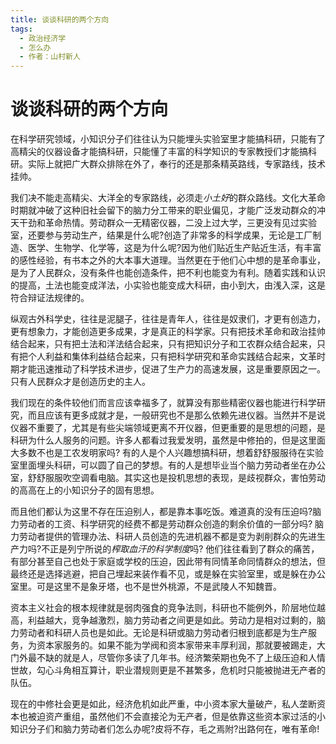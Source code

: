 ```yaml
---
title: 谈谈科研的两个方向
tags:
  - 政治经济学
  - 怎么办
  - 作者：山村新人
---
```

# 谈谈科研的两个方向



在科学研究领域，小知识分子们往往认为只能埋头实验室里才能搞科研，只能有了高精尖的仪器设备才能搞科研，只能懂了丰富的科学知识的专家教授们才能搞科研。实际上就把广大群众排除在外了，奉行的还是那条精英路线，专家路线，技术挂帅。


我们决不能走高精尖、大洋全的专家路线，必须走*小土好*的群众路线。文化大革命时期就冲破了这种旧社会留下的脑力分工带来的职业偏见，才能广泛发动群众的冲天干劲和革命热情。劳动群众一无精密仪器，二没上过大学，三更没有见过实验室，还要参与劳动生产，结果是什么呢?创造了非常多的科学成果，无论是工厂制造、医学、生物学、化学等，这是为什么呢?因为他们贴近生产贴近生活，有丰富的感性经验，有书本之外的大本事大道理。当然更在于他们心中想的是革命事业，是为了人民群众，没有条件也能创造条件，把不利也能变为有利。随着实践和认识的提高，土法也能变成洋法，小实验也能变成大科研，由小到大，由浅入深，这是符合辩证法规律的。


纵观古外科学史，往往是泥腿子，往往是青年人，往往是奴隶们，才更有创造力，更有想象力，才能创造更多成果，才是真正的科学家。只有把技术革命和政治挂帅结合起来，只有把土法和洋法结合起来，只有把知识分子和工农群众结合起来，只有把个人利益和集体利益结合起来，只有把科学研究和革命实践结合起来，文革时期才能迅速推动了科学技术进步，促进了生产力的高速发展，这是重要原因之一。只有人民群众才是创造历史的主人。


我们现在的条件较他们而言应该幸福多了，就算没有那些精密仪器也能进行科学研究，而且应该有更多成就才是，一般研究也不是那么依赖先进仪器。当然并不是说仪器不重要了，尤其是有些尖端领域更离不开仪器，但更重要的是思想的问题，是科研为什么人服务的问题。许多人都看过我爱发明，虽然是中修拍的，但是这里面大多数不也是工农发明家吗?
有的人是个人兴趣想搞科研，想着舒舒服服待在实验室里面埋头科研，可以圆了自己的梦想。有的人是想毕业当个脑力劳动者坐在办公室，舒舒服服吹空调看电脑。其实这也是投机思想的表现，是歧视群众，害怕劳动的高高在上的小知识分子的固有思想。


而且他们都认为这里不存在压迫别人，都是靠本事吃饭。难道真的没有压迫吗?脑力劳动者的工资、科学研究的经费不都是劳动群众创造的剩余价值的一部分吗?
脑力劳动者提供的管理办法、科研人员创造的先进机器不都是变为剥削群众的先进生产力吗?不正是列宁所说的*榨取血汗的科学制度*吗?
他们往往看到了群众的痛苦，有部分甚至自己也处于家庭或学校的压迫，因此带有同情革命同情群众的想法，但最终还是选择逃避，把自己埋起来装作看不见，或是躲在实验室里，或是躲在办公室里。可是这里不是象牙塔，也不是世外桃源，不是武陵人不知魏晋。


资本主义社会的根本规律就是弱肉强食的竞争法则，科研也不能例外，阶层地位越高，利益越大，竞争越激烈，脑力劳动者之间更是如此。劳动力是相对过剩的，脑力劳动者和科研人员也是如此。无论是科研或脑力劳动者归根到底都是为生产服务，为资本家服务的。如果不能为学阀和资本家带来丰厚利润，那就要被踢走，大门外最不缺的就是人，尽管你多读了几年书。经济繁荣期也免不了上级压迫和人情世故，勾心斗角相互算计，职业潜规则更是不甚繁多，危机时只能被抛进无产者的队伍。


现在的中修社会更是如此，经济危机如此严重，中小资本家大量破产，私人垄断资本也被迫资产重组，虽然他们不会直接沦为无产者，但是依靠这些资本家过活的小知识分子们和脑力劳动者们怎么办呢?皮将不存，毛之焉附?出路何在，唯有革命!
